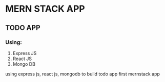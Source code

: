 # MERN STACK APP
## TODO APP
### Using:
1. Express JS
2. React JS
3. Mongo DB

using express js, react js, mongodb to build todo app first mernstack app